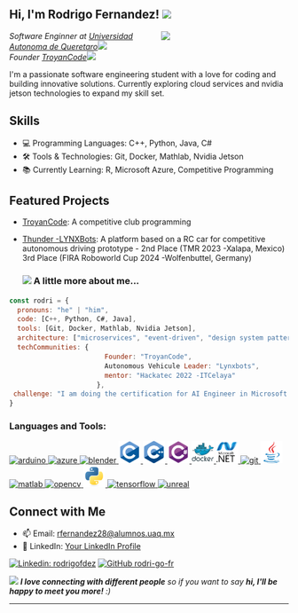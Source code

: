 <h2> Hi, I'm Rodrigo Fernandez! <img src="https://media.giphy.com/media/mGcNjsfWAjY5AEZNw6/giphy.gif" width="50"></h2>
<img align='right' src="https://i.imgur.com/eQsTiTn.jpeg" width="230">
<p><em>Software Enginner at <a href="https://www.uaq.mx/informatica/">Universidad Autonoma de Queretaro</a><img src="https://media.giphy.com/media/fYSnHlufseco8Fh93Z/giphy.gif" width="30"></br>Founder  <a href="https://www.instagram.com/troyan.code/">TroyanCode</a><img src="https://media.giphy.com/media/WUlplcMpOCEmTGBtBW/giphy.gif" width="30"> 
</em></p>

<!-- About Me -->
I'm a passionate software engineering student with a love for coding and building innovative solutions. Currently exploring cloud services and nvidia jetson technologies to expand my skill set.

<!-- Skills -->
## Skills
- 💻 Programming Languages: C++, Python, Java, C#
- 🛠️ Tools & Technologies: Git, Docker, Mathlab, Nvidia Jetson
- 📚 Currently Learning: R, Microsoft Azure, Competitive Programming

<!-- Projects -->
## Featured Projects
- [TroyanCode](https://www.instagram.com/troyan.code/): A competitive club programming 
- [Thunder -LYNXBots]([https://github.com/yourusername/projectname](https://www.instagram.com/itcrobots/)): A platform based on a RC car for competitive autonomous driving prototype - 2nd Place (TMR 2023 -Xalapa, Mexico) 3rd Place (FIRA Roboworld Cup 2024 -Wolfenbuttel, Germany)

  ### <img src="https://media.giphy.com/media/VgCDAzcKvsR6OM0uWg/giphy.gif" width="50"> A little more about me...  

```javascript
const rodri = {
  pronouns: "he" | "him",
  code: [C++, Python, C#, Java],
  tools: [Git, Docker, Mathlab, Nvidia Jetson],
  architecture: ["microservices", "event-driven", "design system pattern", "cloud services"],
  techCommunities: {
                        Founder: "TroyanCode",
                        Autonomous Vehicule Leader: "Lynxbots",
                        mentor: "Hackatec 2022 -ITCelaya"
                      },
 challenge: "I am doing the certification for AI Engineer in Microsoft Azure"
}
```

<h3 align="left">Languages and Tools:</h3>
<p align="left"> <a href="https://www.arduino.cc/" target="_blank" rel="noreferrer"> <img src="https://cdn.worldvectorlogo.com/logos/arduino-1.svg" alt="arduino" width="40" height="40"/> </a> <a href="https://azure.microsoft.com/en-in/" target="_blank" rel="noreferrer"> <img src="https://www.vectorlogo.zone/logos/microsoft_azure/microsoft_azure-icon.svg" alt="azure" width="40" height="40"/> </a> <a href="https://www.blender.org/" target="_blank" rel="noreferrer"> <img src="https://download.blender.org/branding/community/blender_community_badge_white.svg" alt="blender" width="40" height="40"/> </a> <a href="https://www.cprogramming.com/" target="_blank" rel="noreferrer"> <img src="https://raw.githubusercontent.com/devicons/devicon/master/icons/c/c-original.svg" alt="c" width="40" height="40"/> </a> <a href="https://www.w3schools.com/cpp/" target="_blank" rel="noreferrer"> <img src="https://raw.githubusercontent.com/devicons/devicon/master/icons/cplusplus/cplusplus-original.svg" alt="cplusplus" width="40" height="40"/> </a> <a href="https://www.w3schools.com/cs/" target="_blank" rel="noreferrer"> <img src="https://raw.githubusercontent.com/devicons/devicon/master/icons/csharp/csharp-original.svg" alt="csharp" width="40" height="40"/> </a> <a href="https://www.docker.com/" target="_blank" rel="noreferrer"> <img src="https://raw.githubusercontent.com/devicons/devicon/master/icons/docker/docker-original-wordmark.svg" alt="docker" width="40" height="40"/> </a> <a href="https://dotnet.microsoft.com/" target="_blank" rel="noreferrer"> <img src="https://raw.githubusercontent.com/devicons/devicon/master/icons/dot-net/dot-net-original-wordmark.svg" alt="dotnet" width="40" height="40"/> </a> <a href="https://git-scm.com/" target="_blank" rel="noreferrer"> <img src="https://www.vectorlogo.zone/logos/git-scm/git-scm-icon.svg" alt="git" width="40" height="40"/> </a> <a href="https://www.java.com" target="_blank" rel="noreferrer"> <img src="https://raw.githubusercontent.com/devicons/devicon/master/icons/java/java-original.svg" alt="java" width="40" height="40"/> </a> <a href="https://www.mathworks.com/" target="_blank" rel="noreferrer"> <img src="https://upload.wikimedia.org/wikipedia/commons/2/21/Matlab_Logo.png" alt="matlab" width="40" height="40"/> </a> <a href="https://opencv.org/" target="_blank" rel="noreferrer"> <img src="https://www.vectorlogo.zone/logos/opencv/opencv-icon.svg" alt="opencv" width="40" height="40"/> </a> <a href="https://www.python.org" target="_blank" rel="noreferrer"> <img src="https://raw.githubusercontent.com/devicons/devicon/master/icons/python/python-original.svg" alt="python" width="40" height="40"/> </a> <a href="https://www.tensorflow.org" target="_blank" rel="noreferrer"> <img src="https://www.vectorlogo.zone/logos/tensorflow/tensorflow-icon.svg" alt="tensorflow" width="40" height="40"/> </a> <a href="https://unrealengine.com/" target="_blank" rel="noreferrer"> <img src="https://raw.githubusercontent.com/kenangundogan/fontisto/036b7eca71aab1bef8e6a0518f7329f13ed62f6b/icons/svg/brand/unreal-engine.svg" alt="unreal" width="40" height="40"/> </a> </p>


<!-- Connect with Me -->
## Connect with Me
- 📫 Email: rfernandez28@alumnos.uaq.mx
- 💼 LinkedIn: [Your LinkedIn Profile](https://www.linkedin.com/in/rodrigofdezr/)

[![Linkedin: rodrigofdez](https://img.shields.io/badge/-rodrigofdezr-blue?style=flat-square&logo=Linkedin&logoColor=white&link=https://www.linkedin.com/in/rodrigofdezr/)](https://www.linkedin.com/in/rodrigofdezr/)
[![GitHub rodri-go-fr](https://img.shields.io/github/followers/rodri-go-fr?label=follow&style=social)](https://github.com/rodri-go-fr)

<img src="https://media.giphy.com/media/LnQjpWaON8nhr21vNW/giphy.gif" width="60"> <em><b>I love connecting with different people</b> so if you want to say <b>hi, I'll be happy to meet you more!</b> :)</em>

---




<!--
**rodri-go-fr/rodri-go-fr** is a ✨ _special_ ✨ repository because its `README.md` (this file) appears on your GitHub profile.

Here are some ideas to get you started:

- 🔭 I’m currently working on ...
- 🌱 I’m currently learning ...
- 👯 I’m looking to collaborate on ...
- 🤔 I’m looking for help with ...
- 💬 Ask me about ...
- 📫 How to reach me: ...
- 😄 Pronouns: ...
- ⚡ Fun fact: ...
-->
